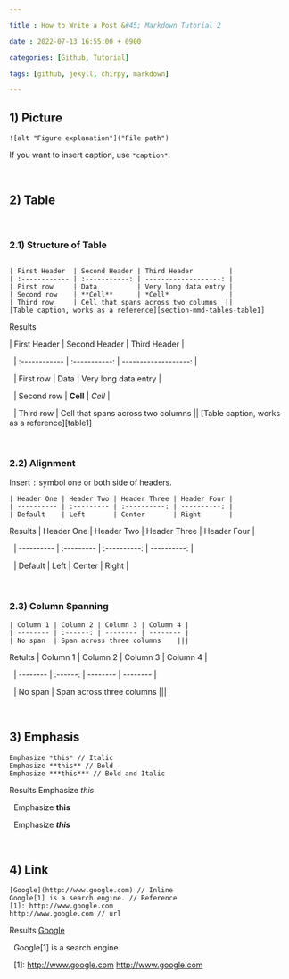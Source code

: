 ```yaml
---

title : How to Write a Post &#45; Markdown Tutorial 2

date : 2022-07-13 16:55:00 + 0900

categories: [Github, Tutorial]

tags: [github, jekyll, chirpy, markdown]

---
```


## 1) Picture 

```
![alt "Figure explanation"]("File path")
```
If you want to insert caption, use `*caption*`.
 
 
 &nbsp;&nbsp;&nbsp;&nbsp;
## 2) Table

&nbsp;
### 2.1) Structure of Table

```

| First Header  | Second Header | Third Header         |
| :------------ | :-----------: | -------------------: |
| First row     | Data          | Very long data entry |
| Second row    | **Cell**      | *Cell*               |
| Third row     | Cell that spans across two columns  ||
[Table caption, works as a reference][section-mmd-tables-table1]
```
Results

| First Header  | Second Header | Third Header         |

&nbsp;
| :------------ | :-----------: | -------------------: |

&nbsp;
| First row     | Data          | Very long data entry |

&nbsp;
| Second row    | **Cell**      | *Cell*               |

&nbsp;
| Third row     | Cell that spans across two columns  ||
[Table caption, works as a reference][table1]

&nbsp;
### 2.2) Alignment
Insert `:` symbol one or both side of headers. 

```
| Header One | Header Two | Header Three | Header Four |
| ---------- | :--------- | :----------: | ----------: |
| Default    | Left       | Center       | Right       |
```

Results
| Header One | Header Two | Header Three | Header Four |

&nbsp;
| ---------- | :--------- | :----------: | ----------: |

&nbsp;
| Default    | Left       | Center       | Right       |


&nbsp;
### 2.3) Column Spanning

```
| Column 1 | Column 2 | Column 3 | Column 4 |
| -------- | :------: | -------- | -------- |
| No span  | Span across three columns    |||
```

Retults
| Column 1 | Column 2 | Column 3 | Column 4 |

&nbsp;
| -------- | :------: | -------- | -------- |

&nbsp;
| No span  | Span across three columns    |||



&nbsp;&nbsp;&nbsp;&nbsp;
## 3) Emphasis

```
Emphasize *this* // Italic
Emphasize **this** // Bold
Emphasize ***this*** // Bold and Italic

```
Results
Emphasize *this* 

&nbsp;
Emphasize **this**

&nbsp;
Emphasize ***this*** 


&nbsp;&nbsp;&nbsp;&nbsp;
## 4) Link

```
[Google](http://www.google.com) // Inline
Google[1] is a search engine. // Reference
[1]: http://www.google.com 
http://www.google.com // url
```
Results
[Google](http://www.google.com)

&nbsp;
Google[1] is a search engine.

&nbsp;
[1]: http://www.google.com
http://www.google.com
